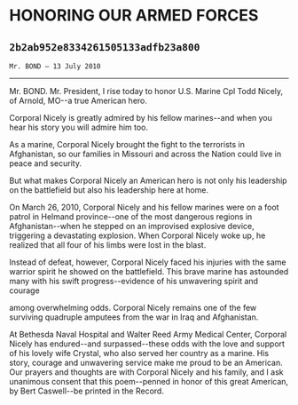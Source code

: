 # HONORING OUR ARMED FORCES
## `2b2ab952e8334261505133adfb23a800`
`Mr. BOND — 13 July 2010`

---


Mr. BOND. Mr. President, I rise today to honor U.S. Marine Cpl Todd 
Nicely, of Arnold, MO--a true American hero.

Corporal Nicely is greatly admired by his fellow marines--and when 
you hear his story you will admire him too.

As a marine, Corporal Nicely brought the fight to the terrorists in 
Afghanistan, so our families in Missouri and across the Nation could 
live in peace and security.

But what makes Corporal Nicely an American hero is not only his 
leadership on the battlefield but also his leadership here at home.

On March 26, 2010, Corporal Nicely and his fellow marines were on a 
foot patrol in Helmand province--one of the most dangerous regions in 
Afghanistan--when he stepped on an improvised explosive device, 
triggering a devastating explosion. When Corporal Nicely woke up, he 
realized that all four of his limbs were lost in the blast.

Instead of defeat, however, Corporal Nicely faced his injuries with 
the same warrior spirit he showed on the battlefield. This brave marine 
has astounded many with his swift progress--evidence of his unwavering 
spirit and courage


among overwhelming odds. Corporal Nicely remains one of the few 
surviving quadruple amputees from the war in Iraq and Afghanistan.

At Bethesda Naval Hospital and Walter Reed Army Medical Center, 
Corporal Nicely has endured--and surpassed--these odds with the love 
and support of his lovely wife Crystal, who also served her country as 
a marine. His story, courage and unwavering service make me proud to be 
an American. Our prayers and thoughts are with Corporal Nicely and his 
family, and I ask unanimous consent that this poem--penned in honor of 
this great American, by Bert Caswell--be printed in the Record.
